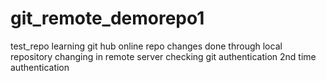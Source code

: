 # git_remote_demorepo1
test_repo
learning git hub online repo
changes done through local repository
changing in remote server
checking git authentication
2nd time authentication
